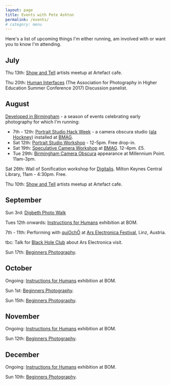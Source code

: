 ```yaml
---
layout: page
title: Events with Pete Ashton
permalink: /events/
# category: menu
---
```


Here's a list of upcoming things I'm either running, am involved with or want you to know I'm attending.

## July

Thu 13th: [Show and Tell](http://art.peteashton.com/showandtell/) artists meetup at Artefact cafe.

Thu 20th: [Human Interfaces](http://aphe.ac.uk/humaninterfaces/) (The Association for Photography in Higher Education Summer Conference 2017) Discussion panelist. 

## August

[Developed in Birmingham](https://www.developedinbirmingham.com) - a season of events celebrating early photography for which I'm running:

- 7th - 12th: [Portrait Studio Hack Week](https://www.developedinbirmingham.com/programme/portrait-studio-hack-week/) - a camera obscura studio ([ala Hockney](http://bhamobscura.com/2014/08/david-hockneys-secret-knowledge/)) installed at [BMAG](http://www.birminghammuseums.org.uk/bmag).
- Sat 12th: [Portrait Studio Workshop](https://www.developedinbirmingham.com/programme/portrait-studio-drop-in-workshop/) - 12-5pm. Free drop-in.
- Sat 19th: [Speculative Camera Workshop](https://www.developedinbirmingham.com/programme/speculative-cameras-workshop/) at [BMAG](http://www.birminghammuseums.org.uk/bmag). 12-4pm. £5.
- Tue 29th: [Birmingham Camera Obscura](https://www.developedinbirmingham.com/programme/bham-camera-obscura-appearance/) appearance at Millennium Point. 11am-3pm.

Sat 26th: Wall of Sonification workshop for [Digitalis](http://digitalismk.org). Milton Keynes Central Library, 11am - 4:30pm. Free. 

Thu 10th: [Show and Tell](http://art.peteashton.com/showandtell/) artists meetup at Artefact cafe.

## September

Sun 3rd: [Digbeth Photo Walk](https://ti.to/photo-school/digbeth-sept-2017)

Tues 12th onwards: [Instructions for Humans](http://art.peteashton.com/instructions-for-humans/) exhibition at BOM.

7th - 11th: Performing with [qujOchÖ](http://qujochoe.org) at [Ars Electronica Festival](https://www.aec.at/ai/en/), Linz, Austria.

tbc: Talk for [Black Hole Club](http://www.vividprojects.org.uk/programme/black-hole-club-2017/) about Ars Electronica visit.  

Sun 17th: [Beginners Photography](http://photo-school.co.uk/beginners-photography/).

## October

Ongoing: [Instructions for Humans](http://art.peteashton.com/instructions-for-humans/) exhibition at BOM.

Sun 1st: [Beginners Photography](http://photo-school.co.uk/beginners-photography/).

Sun 15th: [Beginners Photography](http://photo-school.co.uk/beginners-photography/).

## November

Ongoing: [Instructions for Humans](http://art.peteashton.com/instructions-for-humans/) exhibition at BOM.

Sun 12th: [Beginners Photography](http://photo-school.co.uk/beginners-photography/).

## December 

Ongoing: [Instructions for Humans](http://art.peteashton.com/instructions-for-humans/) exhibition at BOM.

Sun 10th: [Beginners Photography](http://photo-school.co.uk/beginners-photography/).
